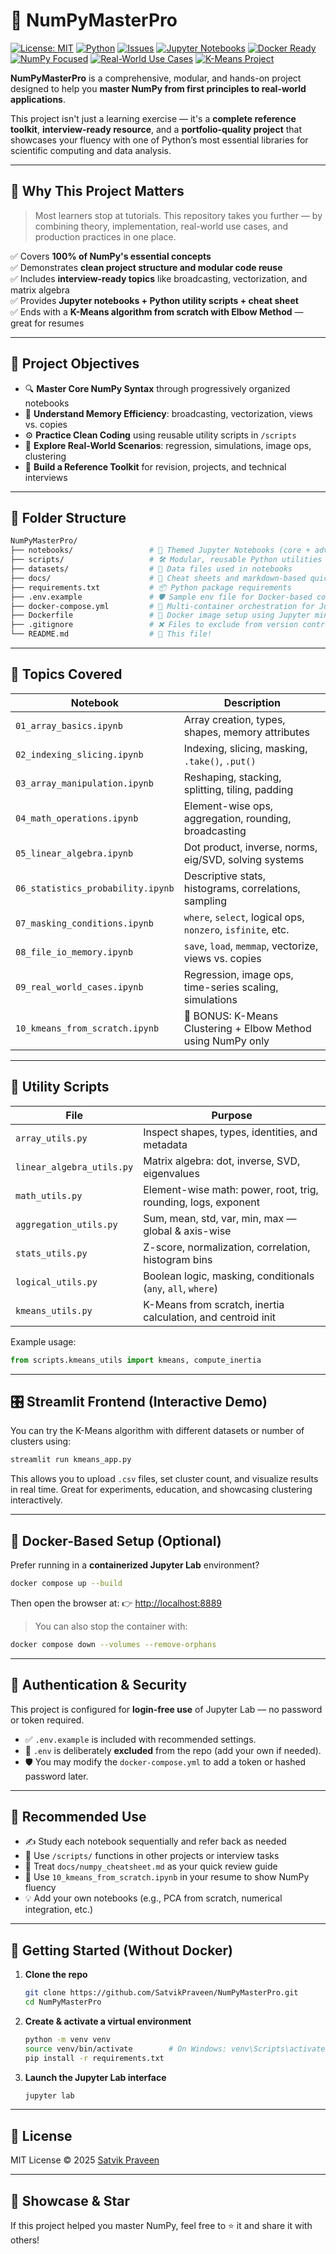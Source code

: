 # 🧠 NumPyMasterPro

[![License: MIT](https://img.shields.io/badge/License-MIT-blue.svg)](https://opensource.org/licenses/MIT)
[![Python](https://img.shields.io/badge/Python-3.10%2B-darkgreen.svg)](https://www.python.org/)
[![Issues](https://img.shields.io/github/issues/SatvikPraveen/NumPyMasterPro?color=yellowgreen)](https://github.com/SatvikPraveen/NumPyMasterPro/issues)
[![Jupyter Notebooks](https://img.shields.io/badge/Jupyter-Notebook-orange.svg)](https://jupyter.org/)
[![Docker Ready](https://img.shields.io/badge/Docker-Ready-blueviolet.svg)](https://www.docker.com/)
[![NumPy Focused](https://img.shields.io/badge/NumPy-100%25-brightgreen.svg)](https://numpy.org/)
[![Real-World Use Cases](https://img.shields.io/badge/Use%20Cases-Included-ff69b4.svg)](#)
[![K-Means Project](https://img.shields.io/badge/Project-K--Means%20From%20Scratch-9cf.svg)](#)

**NumPyMasterPro** is a comprehensive, modular, and hands-on project designed to help you **master NumPy from first principles to real-world applications**.

This project isn't just a learning exercise — it's a **complete reference toolkit**, **interview-ready resource**, and a **portfolio-quality project** that showcases your fluency with one of Python’s most essential libraries for scientific computing and data analysis.

---

## 🚀 Why This Project Matters

> Most learners stop at tutorials. This repository takes you further — by combining theory, implementation, real-world use cases, and production practices in one place.

✅ Covers **100% of NumPy's essential concepts**  
✅ Demonstrates **clean project structure and modular code reuse**  
✅ Includes **interview-ready topics** like broadcasting, vectorization, and matrix algebra  
✅ Provides **Jupyter notebooks + Python utility scripts + cheat sheet**  
✅ Ends with a **K-Means algorithm from scratch with Elbow Method** — great for resumes

---

## 📌 Project Objectives

- 🔍 **Master Core NumPy Syntax** through progressively organized notebooks
- 🔄 **Understand Memory Efficiency**: broadcasting, vectorization, views vs. copies
- ⚙️ **Practice Clean Coding** using reusable utility scripts in `/scripts`
- 🧠 **Explore Real-World Scenarios**: regression, simulations, image ops, clustering
- 📂 **Build a Reference Toolkit** for revision, projects, and technical interviews

---

## 🧱 Folder Structure

```bash
NumPyMasterPro/
├── notebooks/                 # 📓 Themed Jupyter Notebooks (core + advanced topics)
├── scripts/                   # 🛠️ Modular, reusable Python utilities
├── datasets/                  # 📁 Data files used in notebooks
├── docs/                      # 📜 Cheat sheets and markdown-based quick notes
├── requirements.txt           # 📦 Python package requirements
├── .env.example               # 🛡️ Sample env file for Docker-based config (login-free setup)
├── docker-compose.yml         # 🐳 Multi-container orchestration for Jupyter Lab
├── Dockerfile                 # 🐳 Docker image setup using Jupyter minimal notebook base
├── .gitignore                 # ❌ Files to exclude from version control
└── README.md                  # 📘 This file!
```

---

## 🧮 Topics Covered

| Notebook                          | Description                                                  |
| --------------------------------- | ------------------------------------------------------------ |
| `01_array_basics.ipynb`           | Array creation, types, shapes, memory attributes             |
| `02_indexing_slicing.ipynb`       | Indexing, slicing, masking, `.take()`, `.put()`              |
| `03_array_manipulation.ipynb`     | Reshaping, stacking, splitting, tiling, padding              |
| `04_math_operations.ipynb`        | Element-wise ops, aggregation, rounding, broadcasting        |
| `05_linear_algebra.ipynb`         | Dot product, inverse, norms, eig/SVD, solving systems        |
| `06_statistics_probability.ipynb` | Descriptive stats, histograms, correlations, sampling        |
| `07_masking_conditions.ipynb`     | `where`, `select`, logical ops, `nonzero`, `isfinite`, etc.  |
| `08_file_io_memory.ipynb`         | `save`, `load`, `memmap`, vectorize, views vs. copies        |
| `09_real_world_cases.ipynb`       | Regression, image ops, time-series scaling, simulations      |
| `10_kmeans_from_scratch.ipynb`    | 🎯 BONUS: K-Means Clustering + Elbow Method using NumPy only |

---

## 🧰 Utility Scripts

| File                      | Purpose                                                        |
| ------------------------- | -------------------------------------------------------------- |
| `array_utils.py`          | Inspect shapes, types, identities, and metadata                |
| `linear_algebra_utils.py` | Matrix algebra: dot, inverse, SVD, eigenvalues                 |
| `math_utils.py`           | Element-wise math: power, root, trig, rounding, logs, exponent |
| `aggregation_utils.py`    | Sum, mean, std, var, min, max — global & axis-wise             |
| `stats_utils.py`          | Z-score, normalization, correlation, histogram bins            |
| `logical_utils.py`        | Boolean logic, masking, conditionals (`any`, `all`, `where`)   |
| `kmeans_utils.py`         | K-Means from scratch, inertia calculation, and centroid init   |

Example usage:

```python
from scripts.kmeans_utils import kmeans, compute_inertia
```

---

## 🎛️ Streamlit Frontend (Interactive Demo)

You can try the K-Means algorithm with different datasets or number of clusters using:

```bash
streamlit run kmeans_app.py
```

This allows you to upload `.csv` files, set cluster count, and visualize results in real time.
Great for experiments, education, and showcasing clustering interactively.

---

## 🐳 Docker-Based Setup (Optional)

Prefer running in a **containerized Jupyter Lab** environment?

```bash
docker compose up --build
```

Then open the browser at:
👉 [http://localhost:8889](http://localhost:8889)

> You can also stop the container with:

```bash
docker compose down --volumes --remove-orphans
```

---

## 🔐 Authentication & Security

This project is configured for **login-free use** of Jupyter Lab — no password or token required.

- ✅ `.env.example` is included with recommended settings.
- 🚫 `.env` is deliberately **excluded** from the repo (add your own if needed).
- 🛡️ You may modify the `docker-compose.yml` to add a token or hashed password later.

---

## 🧠 Recommended Use

- ✍️ Study each notebook sequentially and refer back as needed
- 🧪 Use `/scripts/` functions in other projects or interview tasks
- 🧵 Treat `docs/numpy_cheatsheet.md` as your quick review guide
- 🧠 Use `10_kmeans_from_scratch.ipynb` in your resume to show NumPy fluency
- 💡 Add your own notebooks (e.g., PCA from scratch, numerical integration, etc.)

---

## 🔧 Getting Started (Without Docker)

1. **Clone the repo**

   ```bash
   git clone https://github.com/SatvikPraveen/NumPyMasterPro.git
   cd NumPyMasterPro
   ```

2. **Create & activate a virtual environment**

   ```bash
   python -m venv venv
   source venv/bin/activate        # On Windows: venv\Scripts\activate
   pip install -r requirements.txt
   ```

3. **Launch the Jupyter Lab interface**

   ```bash
   jupyter lab
   ```

---

## 📄 License

MIT License © 2025 [Satvik Praveen](https://www.linkedin.com/in/satvikpraveen)

---

## 🌟 Showcase & Star

If this project helped you master NumPy, feel free to ⭐ it and share it with others!

